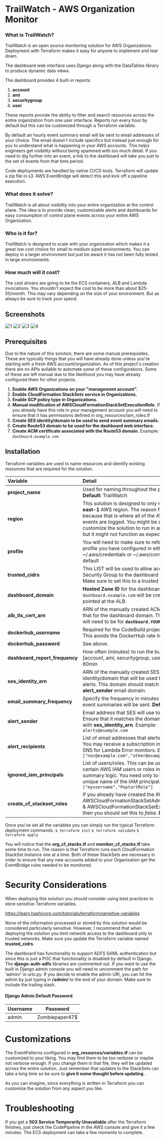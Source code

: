 # TrailWatch - AWS Organization Monitor

### What is TrailWatch?
TrailWatch is an open source monitoring solution for AWS Organizations. Deployment with Terraform makes it easy for anyone to implement and tear down.

The dashboard web interface uses Django along with the DataTables library to produce dynamic data views. 

The dashboard provides 4 built-in reports:

1. **account**
2. **ami**
3. **securitygroup**
4. **user**

These reports provide the ability to filter and search resources across the entire organization from one user interface. Reports run every hour by default but this can be customized through a Terraform variable.

By default an hourly event summary email will be sent to email addresses of your choice. The email doesn't include specifics but instead just enough for you to understand what is happening in your AWS accounts. This helps engineers get visibility without being spammed with too much detail. If you need to dig further into an event, a link to the dashboard will take you just to the set of events from that time period.

Code deployments are handled by native CI/CD tools. Terraform will update a zip file in s3. AWS EventBridge will detect this and kick off a pipeline execution.

### What does it solve?
TrailWatch is all about visibility into your entire organization at the control plane. The idea is to provide clean, customizable alerts and dashboards for easy consumption of control plane events across your entire AWS Organization.

### Who is it for?
TrailWatch is designed to scale with your organization which makes it a great low cost choice for small to medium sized environments. You can deploy in a larger environment but just be aware it has not been fully tested in large environments.

### How much will it cost?
The cost drivers are going to be the ECS containers, ALB and Lambda invocations. You shouldn't expect the cost to be more than about $25-50/month. This may vary depending on the size of your environment. But as always be sure to track your spend.


## Screenshots
![1](https://github.com/thedeo/trailwatch/raw/main/images/1.png)
![2](https://github.com/thedeo/trailwatch/raw/main/images/2.png)
![3](https://github.com/thedeo/trailwatch/raw/main/images/3.png)
![4](https://github.com/thedeo/trailwatch/raw/main/images/4_2.png)

## Prerequisites
Due to the nature of this solution, there are some manual prerequisites. These are typically things that you will have already done unless you're starting with a fresh AWS account/organization. As of this project's creation there are no APIs avilable to automate *some* of these configurations. Some of these are left manual due to the likelihood you may have already configured them for other projects.

1. **Enable AWS Organizations on your "management account".**
2. **Enable CloudFormation StackSets service in Organizations.**
3. **Enable SCP policy type in Organizations.**
4. **Manual modification of AWSCloudFormationStackSetExecutionRole.**
	If you already have this role in your management account you will need to ensure
	that it has permissions defined in org_resources/iam_roles.tf
5. **Create SES identity/domain to be used to send event summary emails.**
6. **Create Route53 domain to be used for the dashboard web interface.**
7. **Create ACM certificate associated with the Route53 domain.**
	Example: `dashboard.example.com`

## Installation
Terraform variables are used to name resources and identify existing resources that are required for the solution.

| Variable    | Detail                                                                                           |
| :---------------------------- | :------------------------------------ |
| **project_name**  			| Used for naming throughout the project. **Default:** TrailWatch |
| **region**  					| This solution is designed to only run in the **us-east-1** AWS region. The reason for this is because that is where all of the AWS global events are logged. You might be able to customize the solution to run in another region but it might not function as expected.  |
| **profile** 					| You will need to make sure to reference the profile you have configured in either ~/.aws/credentials or ~/.aws/config.  **Default:** default |
| **trusted_cidrs** 				| This LIST will be used to allow access via Security Group to the dashboard web interface. Make sure to set this to a trusted network. |
| **dashboard_domain** 			| **Hosted Zone ID** for the dashboard. An Alias for `dashboard.example.com` will be created and pointed at the ALB. |
| **alb_tls_cert_arn** 			| ARN of the manually created ACM certificate that for the dashboard domain. The certificate will need to be for **`dashboard.YOURDOMAIN.com`**.    |
| **dockerhub_username** 		| Required for the CodeBuild project to sign in. This avoids the DockerHub rate limit.|
| **dockerhub_password** 		| See above. |
| **dashboard_report_frequency**| How often (minutes) to run the built in reports [account, ami, securitygroup, user]. **Default:** 60min |
| **ses_identity_arn** 			| ARN of the manually created SES identity/domain that will be used to send email alerts. This domain should match the **alert_sender** email domain.  |
| **email_summary_frequency** 	| Specify the frequency in minutes for how often event summaries will be sent. **Default:** 60 |
| **alert_sender** 				| Email address that SES will use to send alerts. Ensure that it matches the domain associated with **ses_identity_arn**. Example: `alerts@example.com` |
| **alert_recipients** 			| List of email addresses that alerts will be sent to. You may receive a subscription invitation from SNS for Lambda Error monitors. Example: `["noc@example.com","other@example.com"]`  |
| **ignored_iam_principals** 	| List of users/roles. This can be used to ignore certain AWS IAM users or roles in the email summary logic. You need only to include the unique name of the IAM principal. Example: `["myusername","PoptartRole"]` |
| **create_cf_stackset_roles** 	| If you already have created the AWS roles AWSCloudFormationStackSetAdministrationRole & AWSCloudFormationStackSetExecutionRole then you should set this to *false*. **Default:** true |

Once you've set all the variables you can simply run the typical Terraform deployment commands.
`$ terraform init`
`$ terraform validate`
`$ terraform apply`

You will notice that the **org_cf_stacks.tf** and **member_cf_stacks.tf** take some time to run. The reason is that Terraform runs each CloudFormation StackSet Instance one at a time. Both of these StackSets are necessary in order to ensure that any new accounts added to your Organization get the EventBridge rules needed to be monitored.


# Security Considerations

When deploying this solution you should consider using best practices to store sensitive Terraform variables.

https://learn.hashicorp.com/tutorials/terraform/sensitive-variables

None of the information processed or stored by this solution would be considered particularly sensitive. However, I recommend that when deploying the solution you limit network access to the dashboard only to trusted networks. Make sure you update the Terraform variable named **trusted_cidrs**.

The dashboard has functionality to support ADFS SAML authentication but since this is just a POC that functionality is disabled by default in Django. The **django-auth-adfs** libraries are commented out. If you want to use the built in Django admin console you will need to uncomment the path for 'admin/' in urls.py. If you decide to enable the admin URI, you can hit the admin by just typing in **/admin/** to the end of your domain. Make sure to include the trailing slash.

#### Django Admin Default Password
| Username | Password      |
|----------|---------------|
| admin    | Zombiepaper47$|


# Customizations

The EventPatterns configured in **org_resources/variables.tf** can be customized to your liking. You may find them to be too verbose or maybe not verbose enough. If you change them in that file, they will be updated across the entire solution. Just remember that updates to the StackSets can take a long time so be sure to **give it some thought before updating** .

As you can imagine, since everything is written in Terraform you can customize the solution from any aspect you like.

# Troubleshooting

If you get a **503 Service Temporarily Unavailable** after the Terraform finishes, just check the CodePipeline in the AWS console and give it a few minutes. The ECS deployment can take a few moments to complete.
